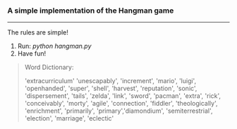 ### A simple implementation of the **Hangman** game

---

The rules are simple! 

1. Run: _python hangman.py_
2. Have fun!

> Word Dictionary:
>
> 'extracurriculum' 'unescapably', 'increment', 'mario', 'luigi', 'openhanded', 'super', 'shell', 'harvest', 'reputation', 'sonic', 'dispersement', 'tails', 'zelda', 'link', 'sword', 'pacman', 'extra', 'rick', 'conceivably', 'morty', 'agile', 'connection', 'fiddler', 'theologically', 'enrichment', 'primarily', 'primary','diamondium', 'semiterrestrial', 'election', 'marriage', 'eclectic'

